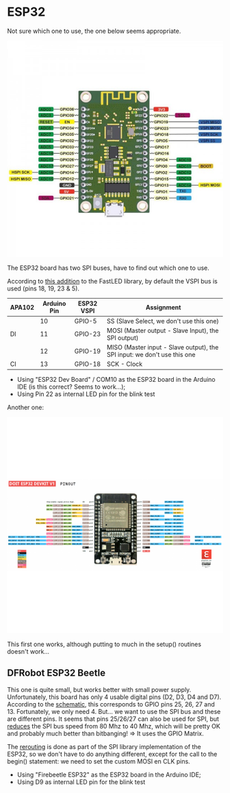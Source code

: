 # ESP32

Not sure which one to use, the one below seems appropriate.

![](esp32-d0wdq6-development-board-with-wifi-and-bluetooth-pinout-600x600.jpg)

The ESP32 board has two SPI buses, have to find out which one to use.

According to [this addition](https://github.com/FastLED/FastLED/pull/1047/files) to the FastLED library, by default the VSPI bus is used (pins 18, 19, 23 & 5).

|APA102|Arduino Pin|ESP32 VSPI|Assignment|
|------|-----------|----------|----------|
||10|GPIO-5|SS (Slave Select, we don't use this one)
|DI|11|GPIO-23|MOSI (Master output - Slave Input), the SPI output)|
||12|GPIO-19|MISO (Master input - Slave output), the SPI input: we don't use this one|
|CI|13|GPIO-18|SCK - Clock|

- Using "ESP32 Dev Board" / COM10 as the ESP32 board in the Arduino IDE (is this correct? Seems to work...);
- Using Pin 22 as internal LED pin for the blink test

Another one:

![](pinoutDOIT32devkitv1-1500x1500w.png)

This first one works, although putting to much in the setup() routines doesn't work...

## DFRobot ESP32 Beetle

This one is quite small, but works better with small power supply. Unfortunately, this board has only 4 usable digital pins (D2, D3, D4 and D7). According to the [schematic](https://dfimg.dfrobot.com/nobody/wiki/7b54fd959282196194c6370a9b2a8f2d.pdf), this corresponds to GPIO pins 25, 26, 27 and 13. Fortunately, we only need 4. But... we want to use the SPI bus and these are different pins. It seems that pins 25/26/27 can also be used for SPI, but [reduces](https://docs.espressif.com/projects/esp-idf/en/latest/esp32/api-reference/peripherals/spi_master.html) the SPI bus speed from 80 Mhz to 40 Mhz, which will be pretty OK and probably much better than bitbanging! => It uses the GPIO Matrix.

The [rerouting](https://www.esp32.com/viewtopic.php?t=1929) is done as part of the SPI library implementation of the ESP32, so we don't have to do anything different, except for the call to the begin() statement: we need to set the custom MOSI en CLK pins.

- Using "Firebeetle ESP32" as the ESP32 board in the Arduino IDE;
- Using D9 as internal LED pin for the blink test

